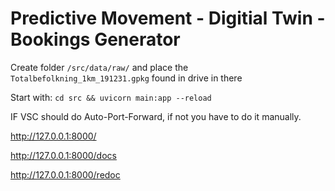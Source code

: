# Predictive Movement - Digitial Twin - Bookings Generator

Create folder `/src/data/raw/` and place the `Totalbefolkning_1km_191231.gpkg` found in drive in there

Start with: `cd src && uvicorn main:app --reload`

IF VSC should do Auto-Port-Forward, if not you have to do it manually.

<http://127.0.0.1:8000/>

<http://127.0.0.1:8000/docs>

<http://127.0.0.1:8000/redoc>
